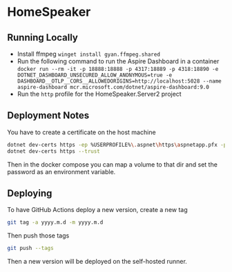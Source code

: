 # HomeSpeaker

## Running Locally
- Install ffmpeg `winget install gyan.ffmpeg.shared`
- Run the following command to run the Aspire Dashboard in a container
   `docker run --rm -it -p 18888:18888 -p 4317:18889 -p 4318:18890 -e DOTNET_DASHBOARD_UNSECURED_ALLOW_ANONYMOUS=true -e DASHBOARD__OTLP__CORS__ALLOWEDORIGINS=http://localhost:5028 --name aspire-dashboard mcr.microsoft.com/dotnet/aspire-dashboard:9.0`
- Run the `http` profile for the HomeSpeaker.Server2 project

## Deployment Notes

You have to create a certificate on the host machine

```bash
dotnet dev-certs https -ep %USERPROFILE%\.aspnet\https\aspnetapp.pfx -p $CREDENTIAL_PLACEHOLDER$
dotnet dev-certs https --trust
```

Then in the docker compose you can map a volume to that dir and set the password as an environment variable.

## Deploying

To have GitHub Actions deploy a new version, create a new tag

```bash
git tag -a yyyy.m.d -m yyyy.m.d
```

Then push those tags

```bash
git push --tags
```  

Then a new version will be deployed on the self-hosted runner.
